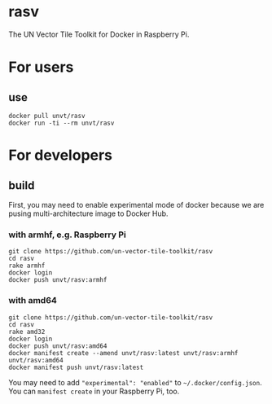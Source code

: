 # rasv
The UN Vector Tile Toolkit for Docker in Raspberry Pi.

# For users
## use
```
docker pull unvt/rasv
docker run -ti --rm unvt/rasv
```

# For developers
## build
First, you may need to enable experimental mode of docker because we are pusing multi-architecture image to Docker Hub.

### with armhf, e.g. Raspberry Pi
```
git clone https://github.com/un-vector-tile-toolkit/rasv
cd rasv
rake armhf
docker login
docker push unvt/rasv:armhf
```

### with amd64
```
git clone https://github.com/un-vector-tile-toolkit/rasv
cd rasv
rake amd32
docker login
docker push unvt/rasv:amd64
docker manifest create --amend unvt/rasv:latest unvt/rasv:armhf unvt/rasv:amd64
docker manifest push unvt/rasv:latest
```

You may need to add `"experimental": "enabled"` to `~/.docker/config.json`. You can `manifest create` in your Raspberry Pi, too. 
